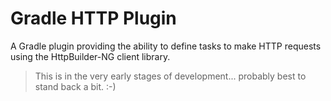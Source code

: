 # Gradle HTTP Plugin

A Gradle plugin providing the ability to define tasks to make HTTP requests using the HttpBuilder-NG client library.

> This is in the very early stages of development... probably best to stand back a bit. :-)
